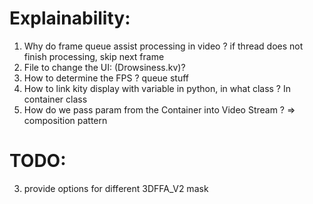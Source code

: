 # Explainability:
1. Why do frame queue assist processing in video ? if thread does not finish processing, skip next frame
2. File to change the UI: (Drowsiness.kv)? 
3. How to determine the FPS ? queue stuff
4. How to link kity display with variable in python, in what class ? In container class
5. How do we pass param from the Container into Video Stream ? => composition pattern

# TODO:
3. provide options for different 3DFFA_V2 mask